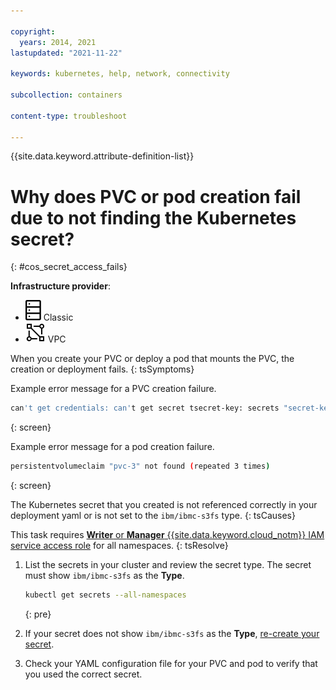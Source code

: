 ```yaml
---

copyright: 
  years: 2014, 2021
lastupdated: "2021-11-22"

keywords: kubernetes, help, network, connectivity

subcollection: containers

content-type: troubleshoot

---
```



{{site.data.keyword.attribute-definition-list}}


# Why does PVC or pod creation fail due to not finding the Kubernetes secret?
{: #cos_secret_access_fails}

**Infrastructure provider**:
* ![Classic infrastructure provider icon.](images/icon-classic-2.svg) Classic
* ![VPC infrastructure provider icon.](images/icon-vpc-2.svg) VPC




When you create your PVC or deploy a pod that mounts the PVC, the creation or deployment fails.
{: tsSymptoms}

Example error message for a PVC creation failure.

```sh
can't get credentials: can't get secret tsecret-key: secrets "secret-key" not found
```
{: screen}

Example error message for a pod creation failure.

```sh
persistentvolumeclaim "pvc-3" not found (repeated 3 times)
```
{: screen}


The Kubernetes secret that you created is not referenced correctly in your deployment yaml or is not set to the `ibm/ibmc-s3fs` type.
{: tsCauses}


This task requires [**Writer** or **Manager** {{site.data.keyword.cloud_notm}} IAM service access role](/docs/containers?topic=containers-users#checking-perms) for all namespaces.
{: tsResolve}

1. List the secrets in your cluster and review the secret type. The secret must show `ibm/ibmc-s3fs` as the **Type**.

    ```sh
    kubectl get secrets --all-namespaces
    ```
    {: pre}

2. If your secret does not show `ibm/ibmc-s3fs` as the **Type**, [re-create your secret](/docs/containers?topic=containers-object_storage#create_cos_secret).

3. Check your YAML configuration file for your PVC and pod to verify that you used the correct secret.





